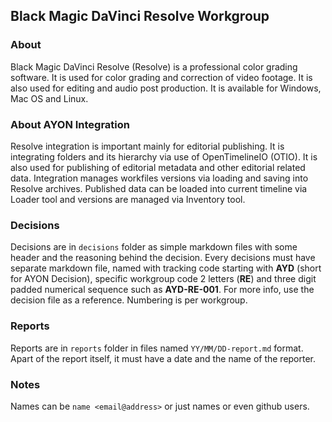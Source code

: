 ## Black Magic DaVinci Resolve Workgroup

### About
Black Magic DaVinci Resolve (Resolve) is a professional color grading software. It is used for color grading and correction of video footage. It is also used for editing and audio post production. It is available for Windows, Mac OS and Linux.

### About AYON Integration
Resolve integration is important mainly for editorial publishing. It is integrating folders and its hierarchy via use of OpenTimelineIO (OTIO). It is also used for publishing of editorial metadata and other editorial related data. Integration manages workfiles versions via loading and saving into Resolve archives. Published data can be loaded into current timeline via Loader tool and versions are managed via Inventory tool.

### Decisions

Decisions are in `decisions` folder as simple markdown files with some header
and the reasoning behind the decision. Every decisions must have separate markdown
file, named with tracking code starting with **AYD** (short for AYON Decision),
specific workgroup code 2 letters (**RE**) and three digit padded numerical
sequence such as **AYD-RE-001**. For more info, use the decision file as a reference.
Numbering is per workgroup.

### Reports

Reports are in `reports` folder in files named `YY/MM/DD-report.md` format. Apart of the report
itself, it must have a date and the name of the reporter.

### Notes

Names can be `name <email@address>` or just names or even github users.
